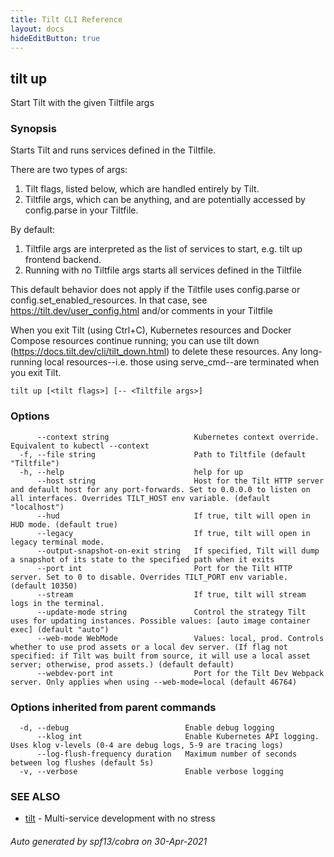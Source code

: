 ```yaml
---
title: Tilt CLI Reference
layout: docs
hideEditButton: true
---
```

## tilt up

Start Tilt with the given Tiltfile args

### Synopsis


Starts Tilt and runs services defined in the Tiltfile.

There are two types of args:
1) Tilt flags, listed below, which are handled entirely by Tilt.
2) Tiltfile args, which can be anything, and are potentially accessed by config.parse in your Tiltfile.

By default:
1) Tiltfile args are interpreted as the list of services to start, e.g. tilt up frontend backend.
2) Running with no Tiltfile args starts all services defined in the Tiltfile

This default behavior does not apply if the Tiltfile uses config.parse or config.set_enabled_resources.
In that case, see https://tilt.dev/user_config.html and/or comments in your Tiltfile

When you exit Tilt (using Ctrl+C), Kubernetes resources and Docker Compose resources continue running;
you can use tilt down (https://docs.tilt.dev/cli/tilt_down.html) to delete these resources. Any long-running
local resources--i.e. those using serve_cmd--are terminated when you exit Tilt.


```
tilt up [<tilt flags>] [-- <Tiltfile args>]
```

### Options

```
      --context string                   Kubernetes context override. Equivalent to kubectl --context
  -f, --file string                      Path to Tiltfile (default "Tiltfile")
  -h, --help                             help for up
      --host string                      Host for the Tilt HTTP server and default host for any port-forwards. Set to 0.0.0.0 to listen on all interfaces. Overrides TILT_HOST env variable. (default "localhost")
      --hud                              If true, tilt will open in HUD mode. (default true)
      --legacy                           If true, tilt will open in legacy terminal mode.
      --output-snapshot-on-exit string   If specified, Tilt will dump a snapshot of its state to the specified path when it exits
      --port int                         Port for the Tilt HTTP server. Set to 0 to disable. Overrides TILT_PORT env variable. (default 10350)
      --stream                           If true, tilt will stream logs in the terminal.
      --update-mode string               Control the strategy Tilt uses for updating instances. Possible values: [auto image container exec] (default "auto")
      --web-mode WebMode                 Values: local, prod. Controls whether to use prod assets or a local dev server. (If flag not specified: if Tilt was built from source, it will use a local asset server; otherwise, prod assets.) (default default)
      --webdev-port int                  Port for the Tilt Dev Webpack server. Only applies when using --web-mode=local (default 46764)
```

### Options inherited from parent commands

```
  -d, --debug                          Enable debug logging
      --klog int                       Enable Kubernetes API logging. Uses klog v-levels (0-4 are debug logs, 5-9 are tracing logs)
      --log-flush-frequency duration   Maximum number of seconds between log flushes (default 5s)
  -v, --verbose                        Enable verbose logging
```

### SEE ALSO

* [tilt](tilt.html)	 - Multi-service development with no stress

###### Auto generated by spf13/cobra on 30-Apr-2021
